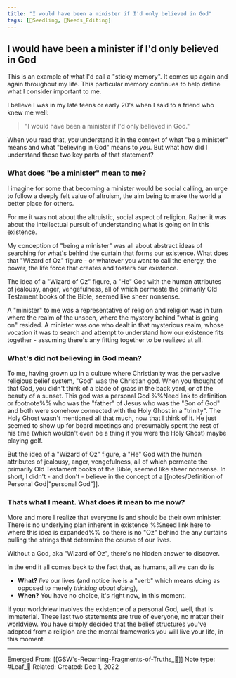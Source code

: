 ```yaml
---
title: "I would have been a minister if I'd only believed in God"
tags: [🌱Seedling, 📝Needs_Editing]
---
```


## I would have been a minister if I'd only believed in God

This is an example of what I'd call a "sticky memory". It comes up again and again throughout my life. This particular memory continues to help define what I consider important to me.

I believe I was in my late teens or early 20's when I said to a friend who knew me well:

>"I would have been a minister if I'd only believed in God."

When you read that, *you* understand it in the context of what "be a minister" means and what "believing in God" means to *you*. But what how did I understand those two key parts of that statement?

### What does "be a minister" mean to me?

I imagine for some that becoming a minister would be social calling, an urge  to follow a deeply felt value of altruism, the aim being to make the world a better place for others.

For me it was not about the altruistic, social aspect of religion. Rather it was about the intellectual pursuit of understanding what is going on in this existence. 

My conception of "being a minister" was all about abstract ideas of searching for what's behind the curtain that forms our existence. What does that "Wizard of Oz" figure - or whatever you want to call the energy, the power, the life force that creates and fosters our existence.

The idea of a "Wizard of Oz" figure, a "He" God with the human attributes of jealousy, anger, vengefulness, all of which permeate the primarily Old Testament books of the Bible, seemed like sheer nonsense.

A "minister" to me was a representative of religion and religion was in turn where the realm of the unseen, where the mystery behind "what is going on" resided. A minister was one who dealt in that mysterious realm, whose vocation it was to search and attempt to understand how our existence fits together - assuming there's any fitting together to be realized at all.

### What's did not believing in God mean?

To me, having grown up in a culture where Christianity was the pervasive religious belief system, "God" was the Christian god. When you thought of that God, you didn't think of a blade of grass in the back yard, or of the beauty of a sunset. This god was a personal God  %%Need link to definition or footnote%% who was the "father" of Jesus who was the "Son of God" and both were somehow connected with the Holy Ghost in a "trinity". The Holy Ghost wasn't mentioned all that much, now that I think of it. He just seemed to show up for board meetings and presumably spent the rest of his time (which wouldn't even be a thing if you were the Holy Ghost) maybe playing golf.

But the idea of a "Wizard of Oz" figure, a "He" God with the human attributes of jealousy, anger, vengefulness, all of which permeate the primarily Old Testament books of the Bible, seemed like sheer nonsense. In short, I didn't - and don't - believe in the concept of a [[notes/Definition of Personal God|"personal God"]].

### Thats what I meant. What does it mean to me now?
More and more I realize that everyone is and should be their own minister. There is no underlying plan inherent in existence  %%need link here to where this idea is expanded%% so there is no "Oz" behind the any curtains pulling the strings that determine the course of our lives. 

Without a God, aka "Wizard of Oz", there's no hidden answer to discover. 

In the end it all comes back to the fact that, as humans, all we can do is 
- **What?** *live* our lives (and notice live is a "verb" which means *doing* as opposed to merely *thinking about doing*),
- **When?** You have no choice, it's right now, in this moment.

If your worldview involves the existence of a personal God, well, that is immaterial. These last two statements are true of everyone, no matter their worldview. You have simply decided that the belief structures you've adopted from a religion are the mental frameworks you will live your life, in this moment.

***
Emerged From: [[GSW's-Recurring-Fragments-of-Truths_🌳]]
Note type: #Leaf_🌱
Related: 
Created: Dec 1, 2022